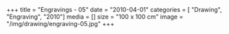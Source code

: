 +++
title = "Engravings - 05"
date = "2010-04-01"
categories = [ "Drawing", "Engraving", "2010"]
media = []
size = "100 x 100 cm"
image = "/img/drawing/engraving-05.jpg"
+++

